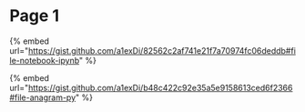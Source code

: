 # Page 1

{% embed url="https://gist.github.com/a1exDi/82562c2af741e21f7a70974fc06deddb#file-notebook-ipynb" %}

{% embed url="https://gist.github.com/a1exDi/b48c422c92e35a5e9158613ced6f2366#file-anagram-py" %}
